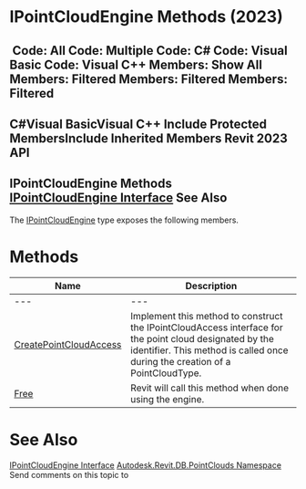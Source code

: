 # IPointCloudEngine Methods (2023)

﻿
 Code: All Code: Multiple Code: C# Code: Visual Basic Code: Visual C++  Members: Show All Members: Filtered Members: Filtered Members: Filtered   
---  
C#Visual BasicVisual C++
Include Protected MembersInclude Inherited Members
Revit 2023 API  
---  
IPointCloudEngine Methods  
[IPointCloudEngine Interface](c444fe12-e214-eac3-e934-bd3aa84b70ca.md "IPointCloudEngine Interface") See Also  
---  
The [IPointCloudEngine](c444fe12-e214-eac3-e934-bd3aa84b70ca.md "IPointCloudEngine Interface") type exposes the following members.
# Methods
| Name | Description |
| --- | --- |
| --- | --- | --- |
| [CreatePointCloudAccess](b21e1c72-b93d-0449-ae86-b77edf1e3e0c.md "CreatePointCloudAccess Method") | Implement this method to construct the IPointCloudAccess interface for the point cloud designated by the identifier. This method is called once during the creation of a PointCloudType. |
| [Free](8ab4ee5f-af6d-c452-a7e8-fa8f60f15779.md "Free Method") | Revit will call this method when done using the engine. |

# See Also
[IPointCloudEngine Interface](c444fe12-e214-eac3-e934-bd3aa84b70ca.md "IPointCloudEngine Interface")
[Autodesk.Revit.DB.PointClouds Namespace](5974062a-47d4-c7bb-16f2-d5dd193bd170.md "Autodesk.Revit.DB.PointClouds Namespace")
Send comments on this topic to 